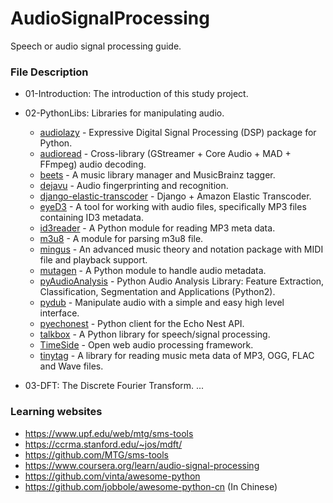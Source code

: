 # AudioSignalProcessing
Speech or audio signal processing guide.

### File Description
* 01-Introduction: The introduction of this study project.
* 02-PythonLibs: Libraries for manipulating audio.
  * [audiolazy](https://github.com/danilobellini/audiolazy) - Expressive Digital Signal Processing (DSP) package for Python.
  * [audioread](https://github.com/beetbox/audioread) - Cross-library (GStreamer + Core Audio + MAD + FFmpeg) audio decoding.
  * [beets](http://beets.io/) - A music library manager and MusicBrainz tagger.
  * [dejavu](https://github.com/worldveil/dejavu) - Audio fingerprinting and recognition.
  * [django-elastic-transcoder](https://github.com/StreetVoice/django-elastic-transcoder) - Django + Amazon Elastic Transcoder.
  * [eyeD3](http://eyed3.nicfit.net/) - A tool for working with audio files, specifically MP3 files containing ID3 metadata.
  * [id3reader](http://nedbatchelder.com/code/modules/id3reader.py) - A Python module for reading MP3 meta data.
  * [m3u8](https://github.com/globocom/m3u8) - A module for parsing m3u8 file.
  * [mingus](http://bspaans.github.io/python-mingus/) - An advanced music theory and notation package with MIDI file and playback support.
  * [mutagen](https://github.com/quodlibet/mutagen) - A Python module to handle audio metadata.
  * [pyAudioAnalysis](https://github.com/tyiannak/pyAudioAnalysis) - Python Audio Analysis Library: Feature Extraction, Classification, Segmentation and Applications (Python2).
  * [pydub](https://github.com/jiaaro/pydub) - Manipulate audio with a simple and easy high level interface.
  * [pyechonest](https://github.com/echonest/pyechonest) - Python client for the Echo Nest API.
  * [talkbox](http://scikits.appspot.com/talkbox) - A Python library for speech/signal processing.
  * [TimeSide](https://github.com/Parisson/TimeSide) - Open web audio processing framework.
  * [tinytag](https://github.com/devsnd/tinytag) - A library for reading music meta data of MP3, OGG, FLAC and Wave files.
 
* 03-DFT: The Discrete Fourier Transform.
...

### Learning websites
* https://www.upf.edu/web/mtg/sms-tools
* https://ccrma.stanford.edu/~jos/mdft/
* https://github.com/MTG/sms-tools
* https://www.coursera.org/learn/audio-signal-processing
* https://github.com/vinta/awesome-python
* https://github.com/jobbole/awesome-python-cn (In Chinese)
